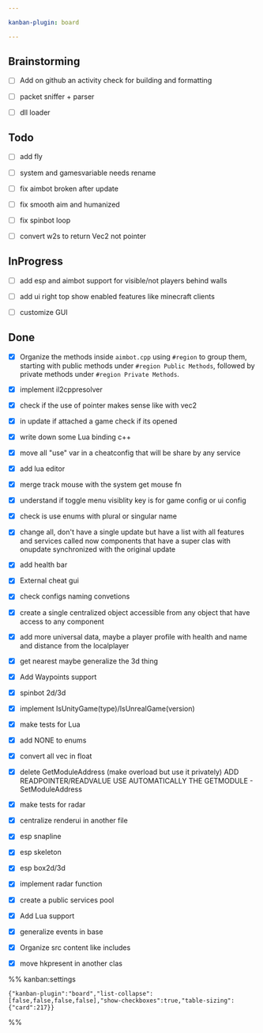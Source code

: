 ```yaml
---

kanban-plugin: board

---
```


## Brainstorming

- [ ] Add on github an activity check for building and formatting
- [ ] packet sniffer + parser
- [ ] dll loader


## Todo

- [ ] add fly
- [ ] system and gamesvariable needs rename
- [ ] fix aimbot broken after update
- [ ] fix smooth aim and humanized
- [ ] fix spinbot loop
- [ ] convert w2s to return Vec2 not pointer


## InProgress

- [ ] add esp and aimbot support for visible/not players behind walls
- [ ] add ui right top show enabled features like minecraft clients
- [ ] customize GUI


## Done

- [x] Organize the methods inside `aimbot.cpp` using `#region` to group them, starting with public methods under `#region Public Methods`, followed by private methods under `#region Private Methods`.
- [x] implement il2cppresolver
- [x] check if the use of pointer makes sense like with vec2
- [x] in update if attached a game check if its opened
- [x] write down some Lua binding c++
- [x] move all "use" var in a cheatconfig that will be share by any service
- [x] add lua editor
- [x] merge track mouse with the system get mouse fn
- [x] understand if toggle menu visiblity key is for game config or ui config
- [x] check is use enums with plural or singular name
- [x] change all, don't have a single update but have a list with all features and services called now components that have a super clas with onupdate synchronized with the original update
- [x] add health bar
- [x] External cheat gui
- [x] check configs naming convetions
- [x] create a single centralized object accessible from any object that have access to any component
- [x] add more universal data, maybe a player profile with health and name and distance from the localplayer
- [x] get nearest maybe generalize the 3d thing
- [x] Add Waypoints support
- [x] spinbot 2d/3d
- [x] implement IsUnityGame(type)/IsUnrealGame(version)
- [x] make tests for Lua
- [x] add NONE to enums
- [x] convert all vec in float
- [x] delete GetModuleAddress (make overload but use it privately) ADD READPOINTER/READVALUE USE AUTOMATICALLY THE GETMODULE - SetModuleAddress
- [x] make tests for radar
- [x] centralize renderui in another file
- [x] esp snapline
- [x] esp skeleton
- [x] esp box2d/3d
- [x] implement radar function
- [x] create a public services pool
- [x] Add Lua support
- [x] generalize events in base
- [x] Organize src content like includes
- [x] move hkpresent in another clas




%% kanban:settings
```
{"kanban-plugin":"board","list-collapse":[false,false,false,false],"show-checkboxes":true,"table-sizing":{"card":217}}
```
%%